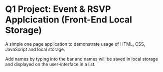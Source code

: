 # Q1 Project: Event & RSVP Applcication (Front-End Local Storage)
A simple one page application to demonstrate usage of HTML, CSS, JavaScript and local storage. 

Add names by typing into the bar and names will be saved in local storage and displayed on the user-interface in a list.